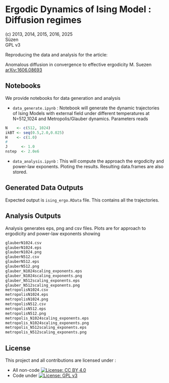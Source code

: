 # Ergodic Dynamics of Ising Model : Diffusion regimes

    
   (c) 2013, 2014, 2015, 2016, 2025   
   Süzen   
   GPL v3 

Reproducing the data and analysis for the article: 

Anomalous diffusion in convergence to effective ergodicity
M. Suezen  
[arXiv:1606.08693](https://arxiv.org/abs/1606.08693)

## Notebooks 

We provide notebooks for data generation and analysis 

* `data_generate.ipynb` : Notebook will generate the dynamic trajectories of Ising Models with external field under 
different temperatures at N=512,1024 and Metropolis/Glauber dynamics. 
Parameters reads 
```R
N    <- c(512, 1024)
ikBT <- seq(0.5,2.0,0.025)
H    <- c(1.0)
#
J      <- 1.0
nstep  <- 2.0e6
```
* `data_analysis.ipynb` : This will compute the approach the ergodicity
and power-law exponents. Ploting the results. Resulting data.frames are also stored. 

## Generated Data Outputs

Expected output is `ising_ergo.RData` file. 
This contains all the trajectories. 

## Analysis Outputs

Analysis generates eps, png and csv files. 
Plots are for approach to ergodicity and 
power-law exponents showing

```txt
glauberN1024.csv
glauberN1024.eps
glauberN1024.png
glauberN512.csv
glauberN512.eps
glauberN512.png
glauber_N1024scaling_exponents.eps
glauber_N1024scaling_exponents.png
glauber_N512scaling_exponents.eps
glauber_N512scaling_exponents.png
metropolisN1024.csv
metropolisN1024.eps
metropolisN1024.png
metropolisN512.csv
metropolisN512.eps
metropolisN512.png
metropolis_N1024scaling_exponents.eps
metropolis_N1024scaling_exponents.png
metropolis_N512scaling_exponents.eps
metropolis_N512scaling_exponents.png
```

## License

This project and all contributions are licensed under :
* All non-code  [![License: CC BY 4.0](https://i.creativecommons.org/l/by/4.0/88x31.png)](https://creativecommons.org/licenses/by/4.0/)
* Code under [![License: GPL v3](https://img.shields.io/badge/License-GPLv3-blue.svg)](https://www.gnu.org/licenses/gpl-3.0)